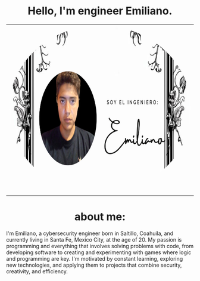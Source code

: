 <h1 align="center">Hello, I'm engineer Emiliano.</h1>

<table>
  <tr>
    <td>
      <img src="Data/Fondo.png" width="800" height="450" style="border-radius:50%;" alt="Fondo">
    </td>
  </tr>
</table>

<h1 align="center">about me:</h1>
<p>I'm Emiliano, a cybersecurity engineer born in Saltillo, Coahuila, and currently living in Santa Fe, Mexico City, at the age of 20.
My passion is programming and everything that involves solving problems with code, from developing software to creating and experimenting with games where logic and programming are key.
I'm motivated by constant learning, exploring new technologies, and applying them to projects that combine security, creativity, and efficiency.</p>
